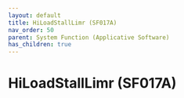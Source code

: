 ```yaml
---
layout: default
title: HiLoadStallLimr (SF017A)
nav_order: 50
parent: System Function (Applicative Software)
has_children: true
---
```

# HiLoadStallLimr (SF017A)

